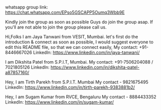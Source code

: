 whatsapp group link: https://chat.whatsapp.com/EPso5GSCAPP5Oumq3Wbb9E

Kindly join the group as soon as possible
Guys do join the group asap.
If you'll are not able to join the group please call us.

Hi,Folks
I am Jaya Tanwani from VESIT, Mumbai.
let's first do the introduction & connect as soon as possible,
I would suggest everyone to edit this README file,
so that we can connect easily,
My contact: +91-8446667026
Linkedln: https://www.linkedin.com/in/jaya-tanwani/


I am Dikshita Patel from S.P.I.T, Mumbai.
My contact: +91-7506204088 / 7021805126
Linkedln: https://www.linkedin.com/in/dikshita-patel-a87857160/

Hey,
I am Tirth Parekh from S.P.I.T. Mumbai
My contact - 9821675495
LinkedIn: https://www.linkedin.com/in/tirth-parekh-9383881b2/

Hey,
I am Sugam Kumar from RVCE, Bengaluru
My contact - 8884433352
LinkedIn: https://www.linkedin.com/in/sugam-kumar/
